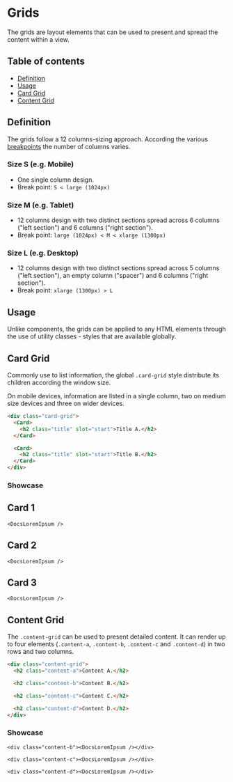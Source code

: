 <script lang="ts">
    import Card from "$lib/components/Card.svelte";
    import DocsLoremIpsum from "$docs/components/DocsLoremIpsum.svelte";
</script>

# Grids

The grids are layout elements that can be used to present and spread the content within a view.

## Table of contents

- [Definition](#definition)
- [Usage](#usage)
- [Card Grid](#card-grid)
- [Content Grid](#content-grid)

## Definition

The grids follow a 12 columns-sizing approach. According the various [breakpoints](/styling/breakpoints) the number of columns varies.

### Size S (e.g. Mobile)

<ul>
<li>One single column design.</li>
<li>Break point: <code>S &lt; large (1024px)</code></li>
</ul>

### Size M (e.g. Tablet)

<ul>
<li>12 columns design with two distinct sections spread across 6 columns ("left section") and 6 columns ("right section").</li>
<li>Break point: <code>large (1024px) &lt; M &lt; xlarge (1300px)</code> </li>
</ul>

### Size L (e.g. Desktop)

<ul>
<li>12 columns design with two distinct sections spread across 5 columns ("left section"), an empty column ("spacer") and 6 columns ("right section").</li>
<li>Break point: <code>xlarge (1300px) &gt; L</code> </li>
</ul>

<h2 id="usage">Usage</h2>

Unlike components, the grids can be applied to any HTML elements through the use of utility classes - styles that are available globally.

<h2 id="card-grid">Card Grid</h2>

Commonly use to list information, the global `.card-grid` style distribute its children according the window size.

On mobile devices, information are listed in a single column, two on medium size devices and three on wider devices.

```html
<div class="card-grid">
  <Card>
    <h2 class="title" slot="start">Title A.</h2>
  </Card>

  <Card>
    <h2 class="title" slot="start">Title B.</h2>
  </Card>
</div>
```

### Showcase

<div class="card-grid">
  <Card>
    <h2 class="title" slot="start">Card 1</h2>

    <DocsLoremIpsum />

  </Card>

  <Card>
    <h2 class="title" slot="start">Card 2</h2>

    <DocsLoremIpsum />

  </Card>

  <Card>
    <h2 class="title" slot="start">Card 3</h2>

    <DocsLoremIpsum />

  </Card>
</div>

<h2 id="content-grid">Content Grid</h2>

The `.content-grid` can be used to present detailed content. It can render up to four elements (`.content-a`, `.content-b`, `.content-c` and `.content-d`) in two rows and two columns.

```html
<div class="content-grid">
  <h2 class="content-a">Content A.</h2>

  <h2 class="content-b">Content B.</h2>

  <h2 class="content-c">Content C.</h2>

  <h2 class="content-d">Content D.</h2>
</div>
```

### Showcase

<div class="content-grid">
    <div class="content-a"><DocsLoremIpsum /></div>

    <div class="content-b"><DocsLoremIpsum /></div>

    <div class="content-c"><DocsLoremIpsum /></div>

    <div class="content-d"><DocsLoremIpsum /></div>

</div>
